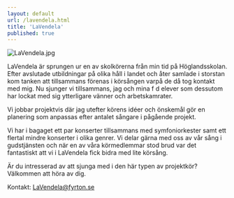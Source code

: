 ```yaml
---
layout: default
url: /lavendela.html
title: 'LaVendela'
published: true
---
```


![LaVendela.jpg]({{site.baseurl}}/src/render/LaVendela.jpg)

LaVendela är sprungen ur en av skolkörerna från min tid på Höglandsskolan.
Efter avslutade utbildningar på olika håll i landet och åter samlade i storstan kom tanken att tillsammans förenas i körsången varpå de då tog kontakt med mig. 
Nu sjunger vi tillsammans, jag och mina f d elever som dessutom har lockat med sig ytterligare vänner och arbetskamrater.

Vi jobbar projektvis där jag utefter körens idéer och önskemål gör en planering som anpassas efter antalet sångare i pågående projekt.

Vi har i bagaget ett par konserter tillsammans med symfoniorkester samt ett flertal mindre konserter i olika genrer. Vi delar gärna med oss av vår sång i gudstjänsten och när en av våra körmedlemmar stod brud var det fantastiskt att vi i LaVendela fick bidra med lite körsång.  

Är du intresserad av att sjunga med i den här typen av projektkör? Välkommen att höra av dig. 

Kontakt: [LaVendela@fyrton.se](mailto:LaVendela@fyrton.se)
